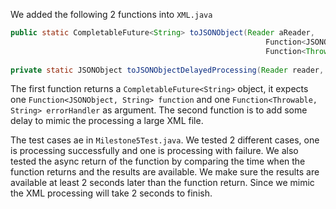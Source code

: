 We added the following 2 functions into `XML.java`

```java
public static CompletableFuture<String> toJSONObject(Reader aReader,
                                                         Function<JSONObject, String> function,
                                                         Function<Throwable, String> errorHandler)
                                                         
private static JSONObject toJSONObjectDelayedProcessing(Reader reader, int delay)
```

The first function returns a `CompletableFuture<String>` object, it expects one `Function<JSONObject, String> function`
and one `Function<Throwable, String> errorHandler` as argument.
The second function is to add some delay to mimic the processing a large XML file.

The test cases ae in `Milestone5Test.java`. We tested 2 different cases, one is processing successfully and one is processing with
failure. We also tested the async return of the function by comparing the time when the function returns and the results are available.
We make sure the results are available at least 2 seconds later than the function return.
Since we mimic the XML processing will take 2 seconds to finish.
